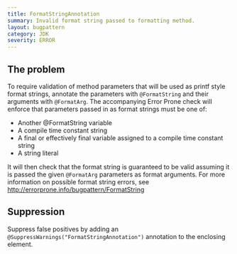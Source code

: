 ```yaml
---
title: FormatStringAnnotation
summary: Invalid format string passed to formatting method.
layout: bugpattern
category: JDK
severity: ERROR
---
```


<!--
*** AUTO-GENERATED, DO NOT MODIFY ***
To make changes, edit the @BugPattern annotation or the explanation in docs/bugpattern.
-->

## The problem
To require validation of method parameters that will be used as printf style
format strings, annotate the parameters with `@FormatString` and their arguments
with `@FormatArg`. The accompanying Error Prone check will enforce that
parameters passed in as format strings must be one of:

* Another @FormatString variable
* A compile time constant string
* A final or effectively final variable assigned to a compile time constant
  string
* A string literal

It will then check that the format string is guaranteed to be valid assuming it
is passed the given `@FormatArg` parameters as format arguments. For more
information on possible format string errors, see
http://errorprone.info/bugpattern/FormatString

## Suppression
Suppress false positives by adding an `@SuppressWarnings("FormatStringAnnotation")` annotation to the enclosing element.
